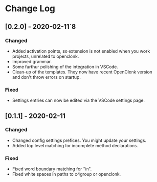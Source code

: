 # Change Log

## [0.2.0] - 2020-02-11´8
### Changed
- Added activation points, so extension is not enabled when you work projects, unrelated to openclonk.
- Improved grammar.
- Some furthur polishing of the integration in VSCode.
- Clean-up of the templates. They now have recent OpenClonk version and don't throw errors on startup.

### Fixed
- Settings entries can now be edited via the VSCode settings page.

## [0.1.1] - 2020-02-11
### Changed
- Changed config settings prefices. You might update your settings.
- Added top level matching for incomplete method declarations.

### Fixed
- Fixed word boundary matching for "in".
- Fixed white spaces in paths to c4group or openclonk.